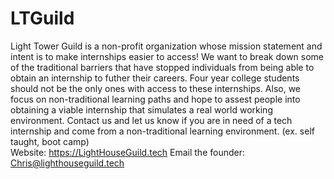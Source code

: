 # LTGuild

Light Tower Guild is a non-profit organization whose mission statement and intent is to make internships easier to access! We want to break down some of the traditional barriers that have stopped individuals from being able to obtain an internship to futher their careers. Four year college students should not be the only ones with access to these internships. Also, we focus on non-traditional learning paths and hope to assest people into obtaining a viable internship that simulates a real world working environment. Contact us and let us know if you are in need of a tech internship and come from a non-traditional learning environment. (ex. self taught, boot camp)   
Website: https://LightHouseGuild.tech
Email the founder: Chris@lighthouseguild.tech

